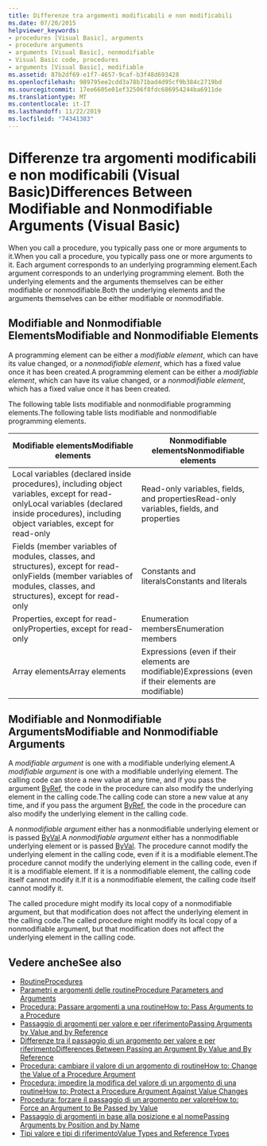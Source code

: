 ```yaml
---
title: Differenze tra argomenti modificabili e non modificabili
ms.date: 07/20/2015
helpviewer_keywords:
- procedures [Visual Basic], arguments
- procedure arguments
- arguments [Visual Basic], nonmodifiable
- Visual Basic code, procedures
- arguments [Visual Basic], modifiable
ms.assetid: 87b2df69-e1f7-4657-9caf-b3f48d693428
ms.openlocfilehash: 989795ee2cdd3a78b71bad4d95cf9b384c2719bd
ms.sourcegitcommit: 17ee6605e01ef32506f8fdc686954244ba6911de
ms.translationtype: MT
ms.contentlocale: it-IT
ms.lasthandoff: 11/22/2019
ms.locfileid: "74341383"
---
```

# <a name="differences-between-modifiable-and-nonmodifiable-arguments-visual-basic"></a><span data-ttu-id="773a2-102">Differenze tra argomenti modificabili e non modificabili (Visual Basic)</span><span class="sxs-lookup"><span data-stu-id="773a2-102">Differences Between Modifiable and Nonmodifiable Arguments (Visual Basic)</span></span>
<span data-ttu-id="773a2-103">When you call a procedure, you typically pass one or more arguments to it.</span><span class="sxs-lookup"><span data-stu-id="773a2-103">When you call a procedure, you typically pass one or more arguments to it.</span></span> <span data-ttu-id="773a2-104">Each argument corresponds to an underlying programming element.</span><span class="sxs-lookup"><span data-stu-id="773a2-104">Each argument corresponds to an underlying programming element.</span></span> <span data-ttu-id="773a2-105">Both the underlying elements and the arguments themselves can be either modifiable or nonmodifiable.</span><span class="sxs-lookup"><span data-stu-id="773a2-105">Both the underlying elements and the arguments themselves can be either modifiable or nonmodifiable.</span></span>  
  
## <a name="modifiable-and-nonmodifiable-elements"></a><span data-ttu-id="773a2-106">Modifiable and Nonmodifiable Elements</span><span class="sxs-lookup"><span data-stu-id="773a2-106">Modifiable and Nonmodifiable Elements</span></span>  
 <span data-ttu-id="773a2-107">A programming element can be either a *modifiable element*, which can have its value changed, or a *nonmodifiable element*, which has a fixed value once it has been created.</span><span class="sxs-lookup"><span data-stu-id="773a2-107">A programming element can be either a *modifiable element*, which can have its value changed, or a *nonmodifiable element*, which has a fixed value once it has been created.</span></span>  
  
 <span data-ttu-id="773a2-108">The following table lists modifiable and nonmodifiable programming elements.</span><span class="sxs-lookup"><span data-stu-id="773a2-108">The following table lists modifiable and nonmodifiable programming elements.</span></span>  
  
|<span data-ttu-id="773a2-109">Modifiable elements</span><span class="sxs-lookup"><span data-stu-id="773a2-109">Modifiable elements</span></span>|<span data-ttu-id="773a2-110">Nonmodifiable elements</span><span class="sxs-lookup"><span data-stu-id="773a2-110">Nonmodifiable elements</span></span>|  
|-------------------------|----------------------------|  
|<span data-ttu-id="773a2-111">Local variables (declared inside procedures), including object variables, except for read-only</span><span class="sxs-lookup"><span data-stu-id="773a2-111">Local variables (declared inside procedures), including object variables, except for read-only</span></span>|<span data-ttu-id="773a2-112">Read-only variables, fields, and properties</span><span class="sxs-lookup"><span data-stu-id="773a2-112">Read-only variables, fields, and properties</span></span>|  
|<span data-ttu-id="773a2-113">Fields (member variables of modules, classes, and structures), except for read-only</span><span class="sxs-lookup"><span data-stu-id="773a2-113">Fields (member variables of modules, classes, and structures), except for read-only</span></span>|<span data-ttu-id="773a2-114">Constants and literals</span><span class="sxs-lookup"><span data-stu-id="773a2-114">Constants and literals</span></span>|  
|<span data-ttu-id="773a2-115">Properties, except for read-only</span><span class="sxs-lookup"><span data-stu-id="773a2-115">Properties, except for read-only</span></span>|<span data-ttu-id="773a2-116">Enumeration members</span><span class="sxs-lookup"><span data-stu-id="773a2-116">Enumeration members</span></span>|  
|<span data-ttu-id="773a2-117">Array elements</span><span class="sxs-lookup"><span data-stu-id="773a2-117">Array elements</span></span>|<span data-ttu-id="773a2-118">Expressions (even if their elements are modifiable)</span><span class="sxs-lookup"><span data-stu-id="773a2-118">Expressions (even if their elements are modifiable)</span></span>|  
  
## <a name="modifiable-and-nonmodifiable-arguments"></a><span data-ttu-id="773a2-119">Modifiable and Nonmodifiable Arguments</span><span class="sxs-lookup"><span data-stu-id="773a2-119">Modifiable and Nonmodifiable Arguments</span></span>  
 <span data-ttu-id="773a2-120">A *modifiable argument* is one with a modifiable underlying element.</span><span class="sxs-lookup"><span data-stu-id="773a2-120">A *modifiable argument* is one with a modifiable underlying element.</span></span> <span data-ttu-id="773a2-121">The calling code can store a new value at any time, and if you pass the argument [ByRef](../../../../visual-basic/language-reference/modifiers/byref.md), the code in the procedure can also modify the underlying element in the calling code.</span><span class="sxs-lookup"><span data-stu-id="773a2-121">The calling code can store a new value at any time, and if you pass the argument [ByRef](../../../../visual-basic/language-reference/modifiers/byref.md), the code in the procedure can also modify the underlying element in the calling code.</span></span>  
  
 <span data-ttu-id="773a2-122">A *nonmodifiable argument* either has a nonmodifiable underlying element or is passed [ByVal](../../../../visual-basic/language-reference/modifiers/byval.md).</span><span class="sxs-lookup"><span data-stu-id="773a2-122">A *nonmodifiable argument* either has a nonmodifiable underlying element or is passed [ByVal](../../../../visual-basic/language-reference/modifiers/byval.md).</span></span> <span data-ttu-id="773a2-123">The procedure cannot modify the underlying element in the calling code, even if it is a modifiable element.</span><span class="sxs-lookup"><span data-stu-id="773a2-123">The procedure cannot modify the underlying element in the calling code, even if it is a modifiable element.</span></span> <span data-ttu-id="773a2-124">If it is a nonmodifiable element, the calling code itself cannot modify it.</span><span class="sxs-lookup"><span data-stu-id="773a2-124">If it is a nonmodifiable element, the calling code itself cannot modify it.</span></span>  
  
 <span data-ttu-id="773a2-125">The called procedure might modify its local copy of a nonmodifiable argument, but that modification does not affect the underlying element in the calling code.</span><span class="sxs-lookup"><span data-stu-id="773a2-125">The called procedure might modify its local copy of a nonmodifiable argument, but that modification does not affect the underlying element in the calling code.</span></span>  
  
## <a name="see-also"></a><span data-ttu-id="773a2-126">Vedere anche</span><span class="sxs-lookup"><span data-stu-id="773a2-126">See also</span></span>

- [<span data-ttu-id="773a2-127">Routine</span><span class="sxs-lookup"><span data-stu-id="773a2-127">Procedures</span></span>](./index.md)
- [<span data-ttu-id="773a2-128">Parametri e argomenti delle routine</span><span class="sxs-lookup"><span data-stu-id="773a2-128">Procedure Parameters and Arguments</span></span>](./procedure-parameters-and-arguments.md)
- [<span data-ttu-id="773a2-129">Procedura: Passare argomenti a una routine</span><span class="sxs-lookup"><span data-stu-id="773a2-129">How to: Pass Arguments to a Procedure</span></span>](./how-to-pass-arguments-to-a-procedure.md)
- [<span data-ttu-id="773a2-130">Passaggio di argomenti per valore e per riferimento</span><span class="sxs-lookup"><span data-stu-id="773a2-130">Passing Arguments by Value and by Reference</span></span>](./passing-arguments-by-value-and-by-reference.md)
- [<span data-ttu-id="773a2-131">Differenze tra il passaggio di un argomento per valore e per riferimento</span><span class="sxs-lookup"><span data-stu-id="773a2-131">Differences Between Passing an Argument By Value and By Reference</span></span>](./differences-between-passing-an-argument-by-value-and-by-reference.md)
- [<span data-ttu-id="773a2-132">Procedura: cambiare il valore di un argomento di routine</span><span class="sxs-lookup"><span data-stu-id="773a2-132">How to: Change the Value of a Procedure Argument</span></span>](./how-to-change-the-value-of-a-procedure-argument.md)
- [<span data-ttu-id="773a2-133">Procedura: impedire la modifica del valore di un argomento di una routine</span><span class="sxs-lookup"><span data-stu-id="773a2-133">How to: Protect a Procedure Argument Against Value Changes</span></span>](./how-to-protect-a-procedure-argument-against-value-changes.md)
- [<span data-ttu-id="773a2-134">Procedura: forzare il passaggio di un argomento per valore</span><span class="sxs-lookup"><span data-stu-id="773a2-134">How to: Force an Argument to Be Passed by Value</span></span>](./how-to-force-an-argument-to-be-passed-by-value.md)
- [<span data-ttu-id="773a2-135">Passaggio di argomenti in base alla posizione e al nome</span><span class="sxs-lookup"><span data-stu-id="773a2-135">Passing Arguments by Position and by Name</span></span>](./passing-arguments-by-position-and-by-name.md)
- [<span data-ttu-id="773a2-136">Tipi valore e tipi di riferimento</span><span class="sxs-lookup"><span data-stu-id="773a2-136">Value Types and Reference Types</span></span>](../../../../visual-basic/programming-guide/language-features/data-types/value-types-and-reference-types.md)
